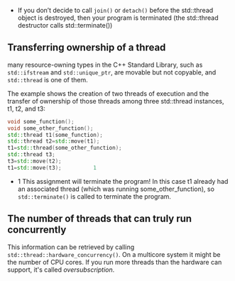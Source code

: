 - If you don’t decide to call `join()` or `detach()` before the std::thread object is destroyed, then your program is terminated (the std::thread destructor calls std::terminate())

## Transferring ownership of a thread
many resource-owning types in the C++ Standard Library, such as `std::ifstream` and `std::unique_ptr`, are movable but not copyable, and `std::thread` is one of them.

The example shows the creation of two threads of execution and the transfer of ownership of those threads among three std::thread instances, t1, t2, and t3:
```cpp
void some_function();
void some_other_function();
std::thread t1(some_function);
std::thread t2=std::move(t1);
t1=std::thread(some_other_function);
std::thread t3;
t3=std::move(t2);
t1=std::move(t3);          1
```
- 1 This assignment will terminate the program!  In this case t1 already had an associated thread (which was running some_other_function), so `std::terminate()` is called to terminate the program.

## The number of threads that can truly run concurrently
This information can be retrieved by calling `std::thread::hardware_concurrency()`. On a multicore system it might be the number of CPU cores. If you run more threads than the hardware can support, it's called *oversubscription*.




